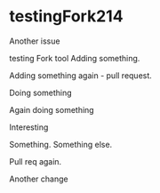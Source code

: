 # testingFork214
Another issue

testing Fork tool
Adding something.

Adding something again - pull request.

Doing something

Again doing something

Interesting


Something.
Something else.

Pull req again.

Another change
